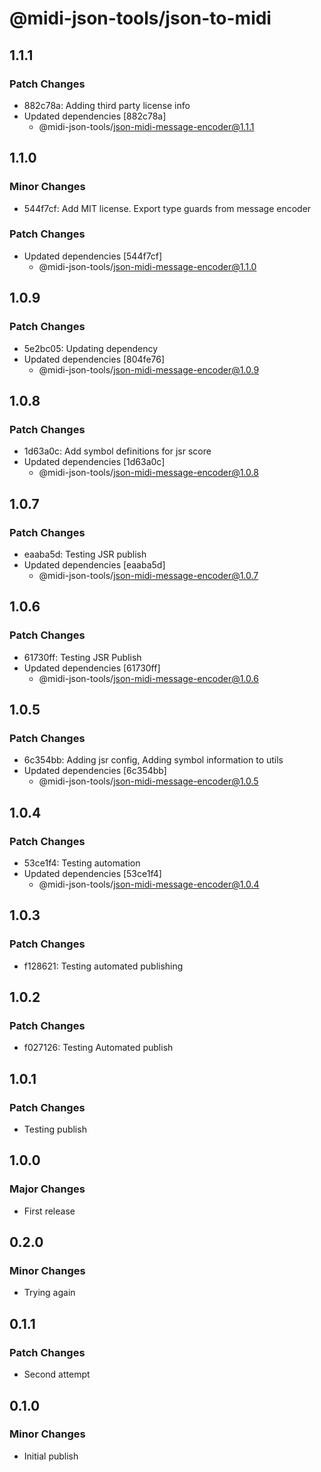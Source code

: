 # @midi-json-tools/json-to-midi

## 1.1.1

### Patch Changes

- 882c78a: Adding third party license info
- Updated dependencies [882c78a]
  - @midi-json-tools/json-midi-message-encoder@1.1.1

## 1.1.0

### Minor Changes

- 544f7cf: Add MIT license. Export type guards from message encoder

### Patch Changes

- Updated dependencies [544f7cf]
  - @midi-json-tools/json-midi-message-encoder@1.1.0

## 1.0.9

### Patch Changes

- 5e2bc05: Updating dependency
- Updated dependencies [804fe76]
  - @midi-json-tools/json-midi-message-encoder@1.0.9

## 1.0.8

### Patch Changes

- 1d63a0c: Add symbol definitions for jsr score
- Updated dependencies [1d63a0c]
  - @midi-json-tools/json-midi-message-encoder@1.0.8

## 1.0.7

### Patch Changes

- eaaba5d: Testing JSR publish
- Updated dependencies [eaaba5d]
  - @midi-json-tools/json-midi-message-encoder@1.0.7

## 1.0.6

### Patch Changes

- 61730ff: Testing JSR Publish
- Updated dependencies [61730ff]
  - @midi-json-tools/json-midi-message-encoder@1.0.6

## 1.0.5

### Patch Changes

- 6c354bb: Adding jsr config, Adding symbol information to utils
- Updated dependencies [6c354bb]
  - @midi-json-tools/json-midi-message-encoder@1.0.5

## 1.0.4

### Patch Changes

- 53ce1f4: Testing automation
- Updated dependencies [53ce1f4]
  - @midi-json-tools/json-midi-message-encoder@1.0.4

## 1.0.3

### Patch Changes

- f128621: Testing automated publishing

## 1.0.2

### Patch Changes

- f027126: Testing Automated publish

## 1.0.1

### Patch Changes

- Testing publish

## 1.0.0

### Major Changes

- First release

## 0.2.0

### Minor Changes

- Trying again

## 0.1.1

### Patch Changes

- Second attempt

## 0.1.0

### Minor Changes

- Initial publish
